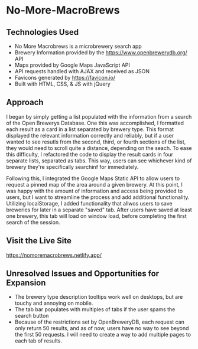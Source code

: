 # No-More-MacroBrews

## Technologies Used
- No More Macrobrews is a microbrewery search app
- Brewery Information provided by the https://www.openbrewerydb.org/ API
- Maps provided by Google Maps JavaScript API
- API requests handled with AJAX and received as JSON
- Favicons generated by https://favicon.io/
- Built with HTML, CSS, & JS with jQuery

## Approach
I began by simply getting a list populated with the information from a search of the Open Brewerys Database. One this was accomplished, I formatted each result as a card in a list separated by brewery type. This format displayed the relevant information correctly and reliably, but if a user wanted to see resutls from the second, third, or fourth sections of the list, they would need to scroll quite a distance, depending on the seach. To ease this difficulty, I refactored the code to display the result cards in four separate lists, separated as tabs. This way, users can see whichever kind of brewery they're specifically searchinf for immediately. 

Following this, I integrated the Google Maps Static API to allow users to request a pinned map of the area around a given brewery. At this point, I was happy with the amount of information and access being provided to users, but I want to streamline the process and add additional functionality. Utilizing localStorage, I added functionality that allwos users to save breweries for later in a separate "saved" tab. After users have saved at least one brewery, this tab will load on window load, before completing the first search of the session.

## Visit the Live Site
https://nomoremacrobrews.netlify.app/

## Unresolved Issues and Opportunities for Expansion
- The brewery type description tooltips work well on desktops, but are touchy and annoying on mobile.
- The tab bar populates with multiples of tabs if the user spams the search button
- Because of the restrictions set by OpenBreweryDB, each request can only return 50 results, and as of now, users have no way to see beyond the first 50 requests. I will need to create a way to add multiple pages to each tab of results.
